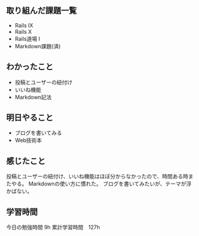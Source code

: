 ## 取り組んだ課題一覧
- Rails Ⅸ 
- Rails Ⅹ
- Rails道場 Ⅰ
- Markdown課題(済)

## わかったこと
- 投稿とユーザーの紐付け
- いいね機能
- Markdown記法

## 明日やること
- ブログを書いてみる
- Web技術本

## 感じたこと
投稿とユーザーの紐付け、いいね機能はほぼ分からなかったので、時間ある時またやる。
Markdownの使い方に慣れた。
ブログを書いてみたいが、テーマが浮かばない。


## 学習時間
今日の勉強時間 9h
累計学習時間　127h
